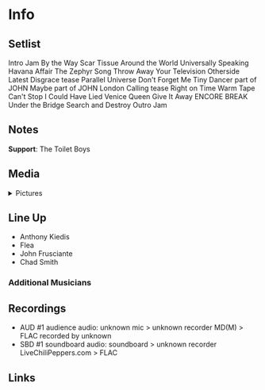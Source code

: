 # Info

## Setlist

Intro Jam
By the Way
Scar Tissue
Around the World
Universally Speaking
Havana Affair
The Zephyr Song
Throw Away Your Television
Otherside
Latest Disgrace tease
Parallel Universe
Don't Forget Me
Tiny Dancer part of JOHN
Maybe part of JOHN
London Calling tease
Right on Time
Warm Tape
Can't Stop
I Could Have Lied
Venice Queen
Give It Away
ENCORE BREAK
Under the Bridge
Search and Destroy
Outro Jam

## Notes

**Support**: The Toilet Boys

## Media 

<details>
  <summary>Pictures</summary>
  <!--<img alt="Setlist" title="Setlist" src="_.jpg" height="200" />-->
</details>

## Line Up

* Anthony Kiedis
* Flea
* John Frusciante
* Chad Smith

### Additional Musicians

## Recordings

* AUD #1 audience audio: unknown mic > unknown recorder MD(M) > FLAC recorded by unknown  
* SBD #1 soundboard audio: soundboard > unknown recorder LiveChiliPeppers.com > FLAC

## Links

